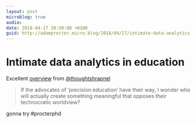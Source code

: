 ```yaml
---
layout: post
microblog: true
audio: 
date: 2018-04-17 20:50:08 +0100
guid: http://adamprocter.micro.blog/2018/04/17/intimate-data-analytics.html
---
```

# Intimate data analytics in education 

Excellent [overview](http://dctr.pro/25t) from [@thoughtshrapnel](https://micro.blog/thoughtshrapnel) 

>If the advocates of ‘precision education’  have their way, I wonder who will actually create something meaningful that opposes their technocratic worldview?

gonna try #procterphd
